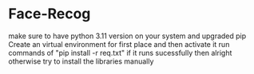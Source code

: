 # Face-Recog
make sure to have python 3.11 version on your system and upgraded pip
Create an virtual environment for first place and then activate it
run commands of "pip install -r req.txt"
if it runs sucessfully then alright otherwise try to install the libraries manually 
